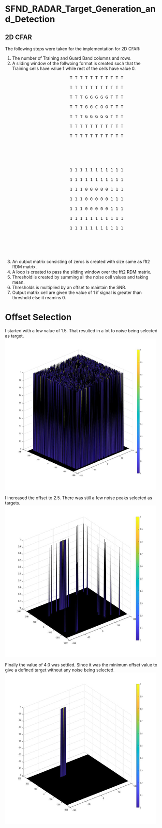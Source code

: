 # SFND_RADAR_Target_Generation_and_Detection


## 2D CFAR
The following steps were taken for the implementation for 2D CFAR:
1. The number of Training and Guard Band columns and rows.
2. A sliding window of the follwoing format is created such that the Training cells have value 1 while rest of the cells have value 0.
<pre>
<center>             T T T T T T T T T T T <br/></center>
<center>             T T T T T T T T T T T <br/></center>
<center>             T T T G G G G G T T T <br/></center>
<center>             T T T G G C G G T T T <br/></center>
<center>             T T T G G G G G T T T <br/></center>
<center>             T T T T T T T T T T T <br/></center>
<center>             T T T T T T T T T T T <br/></center>

<br/><br/>

<center>             1 1 1 1 1 1 1 1 1 1 1 <br/></center>
<center>             1 1 1 1 1 1 1 1 1 1 1 <br/></center>
<center>             1 1 1 0 0 0 0 0 1 1 1 <br/></center>
<center>             1 1 1 0 0 0 0 0 1 1 1 <br/></center>
<center>             1 1 1 0 0 0 0 0 1 1 1 <br/></center>
<center>             1 1 1 1 1 1 1 1 1 1 1 <br/></center>
<center>             1 1 1 1 1 1 1 1 1 1 1 <br/></center>

</pre>


<br/><br/>

3. An output matrix consisting of zeros is created with size same as fft2 RDM matrix.
4. A loop is created to pass the sliding window over the fft2 RDM matrix.
5. Threshold is created by summing all the noise cell values and taking mean.
6. Thresholds is multiplied by an offset to maintain the SNR.
7. Output matrix cell are given the value of 1 if signal is greater than threshold else it reamins 0.

# Offset Selection
I started with a low value of 1.5. That resulted in a lot fo noise being selected as target.
<img src="img/offset_1_5.jpg" width="500" height="500" />
<br/>

I increased the offset to 2.5. There was still a few noise peaks selected as targets.
<img src="img/offset_2_5.jpg" width="500" height="500" />
<br/>

Finally the value of 4.0 was settled. Since it was the minimum offset value to give a defined target without any noise being selected.
<img src="img/offset_4.jpg" width="500" height="500" />
<br/>